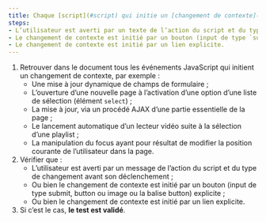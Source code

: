 ```yaml
---
title: Chaque [script](#script) qui initie un [changement de contexte](#changement-de-contexte) vérifie-t-il une de ces conditions ?
steps:
- L’utilisateur est averti par un texte de l’action du script et du type de changement avant son déclenchement ;
- Le changement de contexte est initié par un bouton (input de type `submit`, `button` ou `image` ou balise `<button>`) explicite ;
- Le changement de contexte est initié par un lien explicite.
---
```


1. Retrouver dans le document tous les événements JavaScript qui initient un changement de contexte, par exemple :
      * Une mise à jour dynamique de champs de formulaire ;
      * L’ouverture d’une nouvelle page à l’activation d’une option d’une liste de sélection (élément `select`) ;
      * La mise à jour, via un procédé AJAX d’une partie essentielle de la page ;
      * Le lancement automatique d’un lecteur vidéo suite à la sélection d’une playlist ;
      * La manipulation du focus ayant pour résultat de modifier la position courante de l’utilisateur dans la page.
2. Vérifier que :
      * L’utilisateur est averti par un message de l’action du script et du type de changement avant son déclenchement ;
      * Ou bien le changement de contexte est initié par un bouton (input de type submit, button ou image ou la balise button) explicite ;
      * Ou bien le changement de contexte est initié par un lien explicite.
3. Si c’est le cas, **le test est validé**.